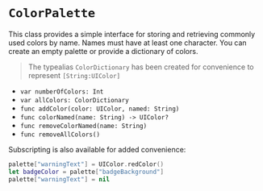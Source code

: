 `ColorPalette`
=============

This class provides a simple interface for storing and retrieving commonly used colors by name.  Names must have at least one character.  You can create an empty palette or provide a dictionary of colors.

> The typealias `ColorDictionary` has been created for convenience to represent `[String:UIColor]`

 - `var numberOfColors: Int`
 - `var allColors: ColorDictionary`
 - `func addColor(color: UIColor, named: String)`
 - `func colorNamed(name: String) -> UIColor?`
 - `func removeColorNamed(name: String)`
 - `func removeAllColors()`


Subscripting is also available for added convenience:

```swift
palette["warningText"] = UIColor.redColor()
let badgeColor = palette["badgeBackground"]
palette["warningText"] = nil
```
